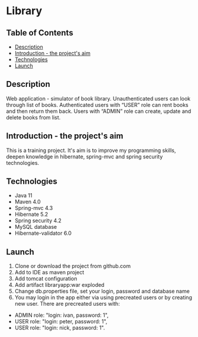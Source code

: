 # Library

## Table of Contents
* [Description](#description)
* [Introduction - the project's aim](#aim)
* [Technologies](#technologies)
* [Launch](#launch)

## <a name="description"></a>Description
Web application - simulator of book library. Unauthenticated users can look through list of books. Authenticated users with “USER” role can rent books and then return them back. Users with “ADMIN” role can create, update and delete books from list.

## <a name="aim"></a>Introduction - the project's aim

This is a training project. It's aim is to improve my programming skills, deepen knowledge in hibernate, spring-mvc and spring security technologies.

## <a name="technologies"></a>Technologies

* Java 11
* Maven 4.0
* Spring-mvc 4.3
* Hibernate 5.2
* Spring security 4.2
* MySQL database
* Hibernate-validator 6.0


## <a name="launch"></a>Launch

1. Clone or download the project from github.com
2. Add to IDE as maven project
3. Add tomcat configuration
4. Add artifact libraryapp:war exploded
5. Change db.properties file, set your login, password and database name
6. You may login in the app either via using precreated users or by creating new user. There are precreated users with:
* ADMIN role: "login: ivan, password: 1",
* USER role: "login: peter, password: 1",
* USER role: "login: nick, password: 1".
